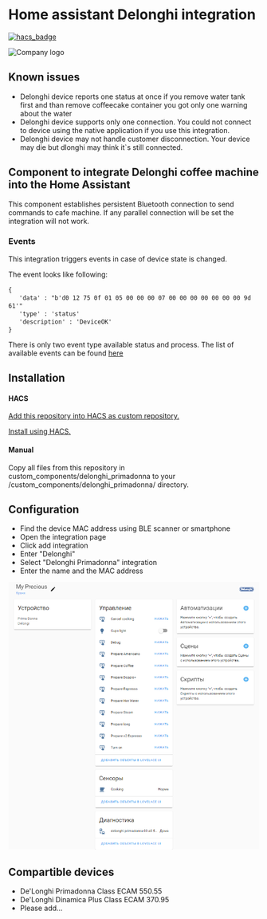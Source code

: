 # Home assistant Delonghi integration

[![hacs_badge](https://img.shields.io/badge/HACS-Custom-orange.svg)](https://github.com/custom-components/hacs)

![Company logo](https://brands.home-assistant.io/delonghi_primadonna/logo.png)

## Known issues

* Delonghi device reports one status at once if you remove water tank first and than remove coffeecake container you got only one warning about the water
* Delonghi device supports only one connection. You could not connect to device using the native application if you use this integration.
* Delonghi device may not handle customer disconnection. Your device may die but dlonghi may think it`s still connected.

## Component to integrate Delonghi coffee machine into the Home Assistant

This component establishes persistent Bluetooth connection to send commands to cafe machine. If any parallel connection will be set the integration will not work.
### Events

This integration triggers events in case of device state is changed.

The event looks like following:

```
{
   'data' : "b'd0 12 75 0f 01 05 00 00 00 07 00 00 00 00 00 00 00 9d 61'"
   'type' : 'status'
   'description' : 'DeviceOK'
}
```
There is only two event type available status and process. The list of available events can be found [here](./custom_components/delonghi_primadonna/device.py#L69)

## Installation

#### HACS
[Add this repository into HACS as custom repository.](https://hacs.xyz/docs/faq/custom_repositories/)

[Install using HACS.](https://hacs.xyz/docs/navigation/overview)

#### Manual
Copy all files from this repository in custom_components/delonghi_primadonna to your <config directory>/custom_components/delonghi_primadonna/ directory.

## Configuration

* Find the device MAC address using BLE scanner or smartphone
* Open the integration page
* Click add integration
* Enter "Delonghi"
* Select "Delonghi Primadonna" integration
* Enter the name and the MAC address

![Charts](./images/image.png)


## Compartible devices

* De'Longhi Primadonna Class ECAM 550.55
* De'Longhi Dinamica Plus Class ECAM 370.95
* Please add...

